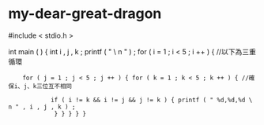 # my-dear-great-dragon
#include < stdio.h >
 
int main ( ) { int i , j , k ;
     printf ( " \ n " ) ;
     for ( i = 1 ; i < 5 ; i ++ ) { //以下為三重循環 

       
        for ( j = 1 ; j < 5 ; j ++ ) { for ( k = 1 ; k < 5 ; k ++ ) { //確保i、j、k三位互不相同 
               
                if ( i != k && i != j && j != k ) { printf ( " %d,%d,%d \ n " , i , j , k ) ;
                 } } } } }   
                    
            
        
    
